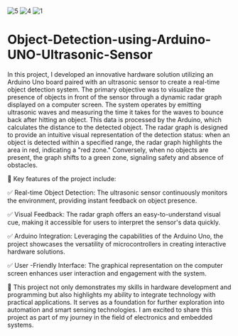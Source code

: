 ![5](https://github.com/user-attachments/assets/47ade8a0-46ef-4fbc-b341-5ee04f1502f1)
![4](https://github.com/user-attachments/assets/a52a3c29-04bf-465e-8a0b-fbd243ee392f)
![1](https://github.com/user-attachments/assets/6200d89a-1e6c-4936-bbf0-ee021c472eb3)
# Object-Detection-using-Arduino-UNO-Ultrasonic-Sensor
In this project, I developed an innovative hardware solution utilizing an Arduino Uno board paired with an ultrasonic sensor to create a real-time object detection system. The primary objective was to visualize the presence of objects in front of the sensor through a dynamic radar graph displayed on a computer screen.
The system operates by emitting ultrasonic waves and measuring the time it takes for the waves to bounce back after hitting an object. This data is processed by the Arduino, which calculates the distance to the detected object. The radar graph is designed to provide an intuitive visual representation of the detection status: when an object is detected within a specified range, the radar graph highlights the area in red, indicating a "red zone." Conversely, when no objects are present, the graph shifts to a green zone, signaling safety and absence of obstacles.

🚨 Key features of the project include:

✅ Real-time Object Detection: The ultrasonic sensor continuously monitors the environment, providing instant feedback on object presence.

✅ Visual Feedback: The radar graph offers an easy-to-understand visual cue, making it accessible for users to interpret the sensor's data quickly.

✅ Arduino Integration: Leveraging the capabilities of the Arduino Uno, the project showcases the versatility of microcontrollers in creating interactive hardware solutions.

✅ User -Friendly Interface: The graphical representation on the computer screen enhances user interaction and engagement with the system.

🌟 This project not only demonstrates my skills in hardware development and programming but also highlights my ability to integrate technology with practical applications. It serves as a foundation for further exploration into automation and smart sensing technologies. I am excited to share this project as part of my journey in the field of electronics and embedded systems.
